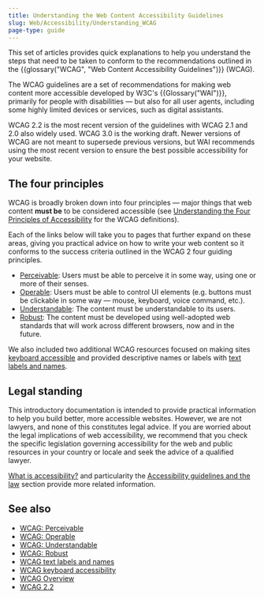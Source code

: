 ```yaml
---
title: Understanding the Web Content Accessibility Guidelines
slug: Web/Accessibility/Understanding_WCAG
page-type: guide
---
```




This set of articles provides quick explanations to help you understand the steps that need to be taken to conform to the recommendations outlined in the {{glossary("WCAG", "Web Content Accessibility Guidelines")}} (WCAG).

The WCAG guidelines are a set of recommendations for making web content more accessible developed by W3C's {{Glossary("WAI")}}, primarily for people with disabilities — but also for all user agents, including some highly limited devices or services, such as digital assistants.

WCAG 2.2 is the most recent version of the guidelines with WCAG 2.1 and 2.0 also widely used. WCAG 3.0 is the working draft.
Newer versions of WCAG are not meant to supersede previous versions, but WAI recommends using the most recent version to ensure the best possible accessibility for your website.

## The four principles

WCAG is broadly broken down into four principles — major things that web content **must be** to be considered accessible (see [Understanding the Four Principles of Accessibility](https://www.w3.org/WAI/WCAG22/Understanding/intro#understanding-the-four-principles-of-accessibility) for the WCAG definitions).

Each of the links below will take you to pages that further expand on these areas, giving you practical advice on how to write your web content so it conforms to the success criteria outlined in the WCAG 2 four guiding principles.

- [Perceivable](/Web/Accessibility/Understanding_WCAG/Perceivable): Users must be able to perceive it in some way, using one or more of their senses.
- [Operable](/Web/Accessibility/Understanding_WCAG/Operable): Users must be able to control UI elements (e.g. buttons must be clickable in some way — mouse, keyboard, voice command, etc.).
- [Understandable](/Web/Accessibility/Understanding_WCAG/Understandable): The content must be understandable to its users.
- [Robust](/Web/Accessibility/Understanding_WCAG/Robust): The content must be developed using well-adopted web standards that will work across different browsers, now and in the future.

We also included two additional WCAG resources focused on making sites [keyboard accessible](/Web/Accessibility/Understanding_WCAG/Keyboard) and provided descriptive names or labels with [text labels and names](/Web/Accessibility/Understanding_WCAG/Text_labels_and_names).

## Legal standing

This introductory documentation is intended to provide practical information to help you build better, more accessible websites. However, we are not lawyers, and none of this constitutes legal advice. If you are worried about the legal implications of web accessibility, we recommend that you check the specific legislation governing accessibility for the web and public resources in your country or locale and seek the advice of a qualified lawyer.

[What is accessibility?](/Learn/Accessibility/What_is_accessibility) and particularity the [Accessibility guidelines and the law](/Learn/Accessibility/What_is_accessibility#accessibility_guidelines_and_the_law) section provide more related information.

## See also

- [WCAG: Perceivable](/Web/Accessibility/Understanding_WCAG/Perceivable)
- [WCAG: Operable](/Web/Accessibility/Understanding_WCAG/Operable)
- [WCAG: Understandable](/Web/Accessibility/Understanding_WCAG/Understandable)
- [WCAG: Robust](/Web/Accessibility/Understanding_WCAG/Robust)
- [WCAG text labels and names](/Web/Accessibility/Understanding_WCAG/Text_labels_and_names)
- [WCAG keyboard accessibility](/Web/Accessibility/Understanding_WCAG/Keyboard)
- [WCAG Overview](https://www.w3.org/WAI/standards-guidelines/wcag/)
- [WCAG 2.2](https://www.w3.org/TR/WCAG22/)
